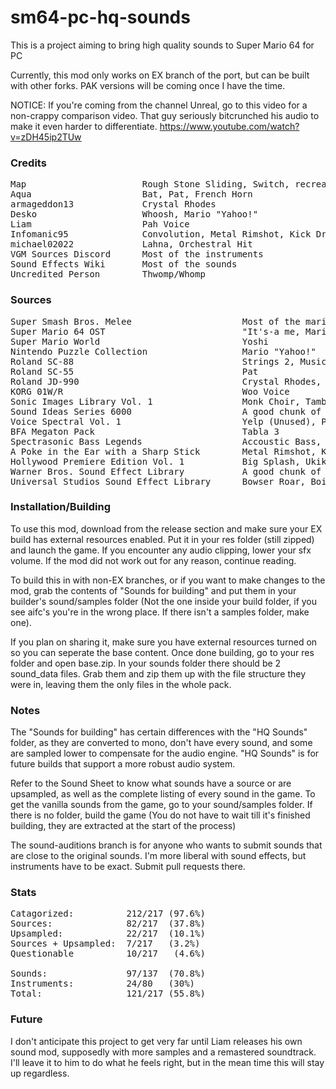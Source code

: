 # sm64-pc-hq-sounds
This is a project aiming to bring high quality sounds to Super Mario 64 for PC

Currently, this mod only works on EX branch of the port, but can be built with other forks. PAK versions will be coming once I have the time.

NOTICE: If you're coming from the channel Unreal, go to this video for a non-crappy comparison video. That guy seriously bitcrunched his audio to make it even harder to differentiate.
https://www.youtube.com/watch?v=zDH45ip2TUw

### Credits


<pre>Map                      Rough Stone Sliding, Switch, recreated Lava, Waterfall 2, Metalcap, Tabla 3
Aqua                     Bat, Pat, French Horn
armageddon13             Crystal Rhodes
Desko                    Whoosh, Mario "Yahoo!"
Liam                     Pah Voice
Infomanic95              Convolution, Metal Rimshot, Kick Drum 2
michael02022             Lahna, Orchestral Hit
VGM Sources Discord      Most of the instruments
Sound Effects Wiki       Most of the sounds
Uncredited Person        Thwomp/Whomp</pre>


### Sources

<pre>Super Smash Bros. Melee                     Most of the mario voices
Super Mario 64 OST                          "It's-a me, Mario!"
Super Mario World                           Yoshi
Nintendo Puzzle Collection                  Mario "Yahoo!"
Roland SC-88                                Strings 2, Music Box, Glockenspiel, French Horn
Roland SC-55                                Pat
Roland JD-990                               Crystal Rhodes, Pan Flute
KORG 01W/R                                  Woo Voice
Sonic Images Library Vol. 1                 Monk Choir, Tambourine, Steel Drum
Sound Ideas Series 6000                     A good chunk of the sounds
Voice Spectral Vol. 1                       Yelp (Unused), Pah Voice
BFA Megaton Pack                            Tabla 3
Spectrasonic Bass Legends					Accoustic Bass, Slap Bass
A Poke in the Ear with a Sharp Stick        Metal Rimshot, Kick Drum 2, Convolution, Lahna
Hollywood Premiere Edition Vol. 1           Big Splash, Ukiki
Warner Bros. Sound Effect Library           A good chunk of the sounds
Universal Studios Sound Effect Library      Bowser Roar, Boing, Boing (Unused), Box Break</pre>


### Installation/Building

To use this mod, download from the release section and make sure your EX build has external resources enabled. Put it in your res folder (still zipped) and launch the game. If you encounter any audio clipping, lower your sfx volume. If the mod did not work out for any reason, continue reading.

To build this in with non-EX branches, or if you want to make changes to the mod, grab the contents of "Sounds for building" and put them in your builder's sound/samples folder (Not the one inside your build folder, if you see aifc's you're in the wrong place. If there isn't a samples folder, make one). 

If you plan on sharing it, make sure you have external resources turned on so you can seperate the base content. Once done building, go to your res folder and open base.zip. In your sounds folder there should be 2 sound_data files. Grab them and zip them up with the file structure they were in, leaving them the only files in the whole pack.


### Notes

The "Sounds for building" has certain differences with the "HQ Sounds" folder, as they are converted to mono, don't have every sound, and some are sampled lower to compensate for the audio engine. "HQ Sounds" is for future builds that support a more robust audio system.

Refer to the Sound Sheet to know what sounds have a source or are upsampled, as well as the complete listing of every sound in the game. To get the vanilla sounds from the game, go to your sound/samples folder. If there is no folder, build the game (You do not have to wait till it's finished building, they are extracted at the start of the process)

The sound-auditions branch is for anyone who wants to submit sounds that are close to the original sounds. I'm more liberal with sound effects, but instruments have to be exact. Submit pull requests there.


### Stats

<pre>Catagorized:          212/217 (97.6%)
Sources:              82/217  (37.8%)
Upsampled:            22/217  (10.1%)
Sources + Upsampled:  7/217   (3.2%)
Questionable          10/217   (4.6%)

Sounds:               97/137  (70.8%)
Instruments:          24/80   (30%)
Total:                121/217 (55.8%)</pre>


### Future

I don't anticipate this project to get very far until Liam releases his own sound mod, supposedly with more samples and a remastered soundtrack. I'll leave it to him to do what he feels right, but in the mean time this will stay up regardless.
